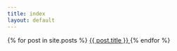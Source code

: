 ```yaml
---
title: index
layout: default
---
```


{% for post in site.posts %}
<a href="{{ post.url }}">
  {{ post.title }}
</a>
{% endfor %}

